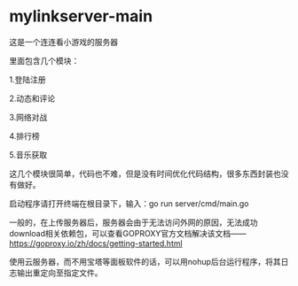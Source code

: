 # mylinkserver-main

这是一个连连看小游戏的服务器

里面包含几个模块：

1.登陆注册

2.动态和评论

3.网络对战

4.排行榜

5.音乐获取

这几个模块很简单，代码也不难，但是没有时间优化代码结构，很多东西封装也没有做好。

启动程序请打开终端在根目录下，输入：go run server/cmd/main.go

一般的，在上传服务器后，服务器会由于无法访问外网的原因，无法成功download相关依赖包，可以查看GOPROXY官方文档解决该文档——https://goproxy.io/zh/docs/getting-started.html

使用云服务器，而不用宝塔等面板软件的话，可以用nohup后台运行程序，将其日志输出重定向至指定文件。
